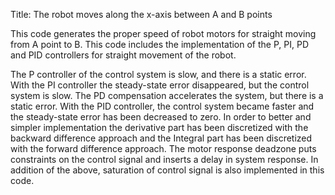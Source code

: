 Title: The robot moves along the x-axis between A and B points

This code generates the proper speed of robot motors for straight moving from A point to B.
This code includes the implementation of the P, PI, PD and PID controllers for straight movement of the robot.

The P controller of the control system is slow, and there is a static error. With the PI controller the steady-state error disappeared, 
but the control system is slow. The PD compensation accelerates the system, but there is a static error.
With the PID controller, the control system became faster and the steady-state error has been decreased to zero.
In order to better and simpler implementation the derivative part has been discretized with the backward difference approach
and the Integral part has been discretized with the forward difference approach.
The motor response deadzone puts constraints on the control signal and inserts a delay in system response.
In addition of the above, saturation of control signal is also implemented in this code.
